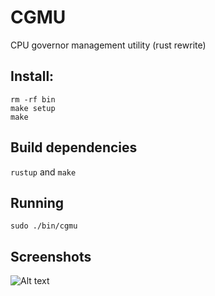 # CGMU

CPU governor management utility (rust rewrite)

## Install:

```
rm -rf bin
make setup
make
```

## Build dependencies

`rustup` and `make`

## Running

```
sudo ./bin/cgmu
```

## Screenshots

![Alt text](https://media.discordapp.net/attachments/773896223773032490/945276903810543666/ss1.png)
